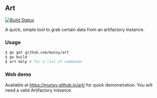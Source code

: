 Art 
--- 
[![Build Status](https://travis-ci.org/munsy/art.svg?branch=master)](https://travis-ci.org/munsy/art)

A quick, simple tool to grab certain data from an artifactory instance.

### Usage
```bash
$ go get github.com/munsy/art
$ go build
$ art help # for a list of commands
```

### Web demo
Available at https://munsy.github.io/art/ for quick demonstration.
You will need a valid Artifactory instance.
